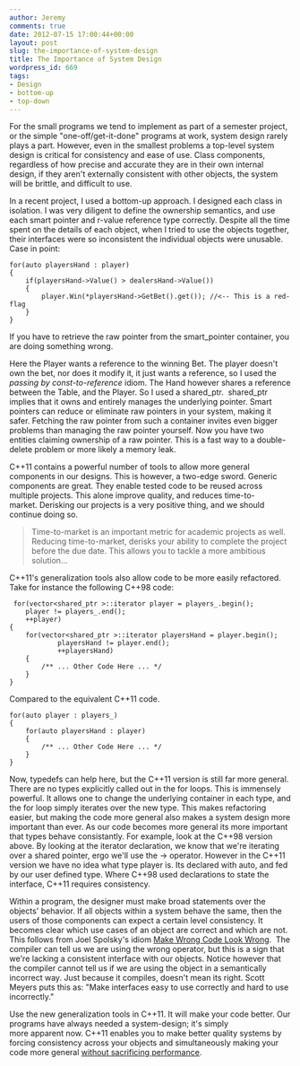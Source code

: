```yaml
---
author: Jeremy
comments: true
date: 2012-07-15 17:00:44+00:00
layout: post
slug: the-importance-of-system-design
title: The Importance of System Design
wordpress_id: 669
tags:
- Design
- bottom-up
- top-down
---
```


For the small programs we tend to implement as part of a semester project, or the simple "one-off/get-it-done" programs at work, system design rarely plays a part. However, even in the smallest problems a top-level system design is critical for consistency and ease of use. Class components, regardless of how precise and accurate they are in their own internal design, if they aren't externally consistent with other objects, the system will be brittle, and difficult to use.

<!-- more -->

In a recent project, I used a bottom-up approach. I designed each class in isolation. I was very diligent to define the ownership semantics, and use each smart pointer and r-value reference type correctly. Despite all the time spent on the details of each object, when I tried to use the objects together, their interfaces were so inconsistent the individual objects were unusable. Case in point:

    
    for(auto playersHand : player)
    {
        if(playersHand->Value() > dealersHand->Value())
        {
            player.Win(*playersHand->GetBet().get()); //<-- This is a red-flag
        }
    }


If you have to retrieve the raw pointer from the smart_pointer container, you are doing something wrong.

Here the Player wants a reference to the winning Bet. The player doesn't own the bet, nor does it modify it, it just wants a reference, so I used the _passing by const-to-reference_ idiom. The Hand however shares a reference between the Table, and the Player. So I used a shared_ptr<Bet>.  shared_ptr implies that it owns and entirely manages the underlying pointer. Smart pointers can reduce or eliminate raw pointers in your system, making it safer. Fetching the raw pointer from such a container invites even bigger problems than managing the raw pointer yourself. Now you have two entities claiming ownership of a raw pointer. This is a fast way to a double-delete problem or more likely a memory leak.

C++11 contains a powerful number of tools to allow more general components in our designs. This is however, a two-edge sword. Generic components are great. They enable tested code to be reused across multiple projects. This alone improve quality, and reduces time-to-market. Derisking our projects is a very positive thing, and we should continue doing so.


<blockquote>Time-to-market is an important metric for academic projects as well. Reducing time-to-market, derisks your ability to complete the project before the due date. This allows you to tackle a more ambitious solution...</blockquote>


C++11's generalization tools also allow code to be more easily refactored. Take for instance the following C++98 code:

    
     for(vector<shared_ptr >::iterator player = players_.begin(); 
        player != players_.end();
        ++player)
    {
        for(vector<shared_ptr >::iterator playersHand = player.begin();
                playersHand != player.end();
                ++playersHand)
        {
            /** ... Other Code Here ... */
        }
    }


Compared to the equivalent C++11 code.

    
    for(auto player : players_)
    {
        for(auto playersHand : player)
        {
            /** ... Other Code Here ... */
        }
    }


Now, typedefs can help here, but the C++11 version is still far more general. There are no types explicitly called out in the for loops. This is immensely powerful. It allows one to change the underlying container in each type, and the for loop simply iterates over the new type. This makes refactoring easier, but making the code more general also makes a system design more important than ever. As our code becomes more general its more important that types behave consistantly. For example, look at the C++98 version above. By looking at the iterator declaration, we know that we're iterating over a shared pointer, ergo we'll use the -> operator. However in the C++11 version we have no idea what type player is. Its declared with auto, and fed by our user defined type. Where C++98 used declarations to state the interface, C++11 requires consistency.

Within a program, the designer must make broad statements over the objects' behavior. If all objects within a system behave the same, then the users of those components can expect a certain level consistency. It becomes clear which use cases of an object are correct and which are not. This follows from Joel Spolsky's idiom [Make Wrong Code Look Wrong](http://www.joelonsoftware.com/articles/Wrong.html).  The compiler can tell us we are using the wrong operator, but this is a sign that we're lacking a consistent interface with our objects. Notice however that the compiler cannot tell us if we are using the object in a semantically incorrect way. Just because it compiles, doesn't mean its right. Scott Meyers puts this as: "Make interfaces easy to use correctly and hard to use incorrectly."

Use the new generalization tools in C++11. It will make your code better. Our programs have always needed a system-design; it's simply more apparent now. C++11 enables you to make better quality systems by forcing consistency across your objects and simultaneously making your code more general [without sacrificing performance](http://tirania.org/blog/archive/2012/Apr-04.html).


